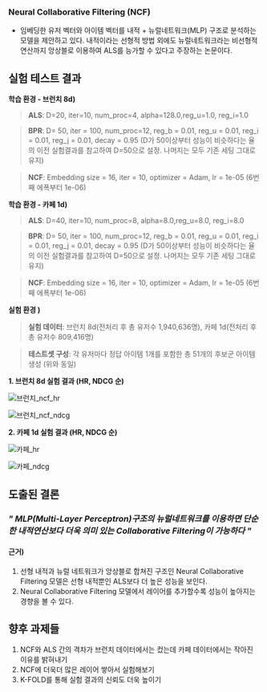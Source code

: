 ### Neural Collaborative Filtering (NCF)
* 임베딩한 유저 벡터와 아이템 벡터를 내적 + 뉴럴네트워크(MLP) 구조로 분석하는 모델을 제안하고 있다. 내적이라는 선형적 방법 외에도 뉴럴네트워크라는 비선형적 연산까지 앙상블로 이용하여 ALS를 능가할 수 있다고 주장하는 논문이다.

## 실험 테스트 결과

**학습 환경 - 브런치 8d)**
>**ALS**: D=20, iter=10, num_proc=4, alpha=128.0,reg_u=1.0, reg_i=1.0

>**BPR**: D= 50, iter = 100, num_proc=12, reg_b = 0.01, reg_u = 0.01, reg_i = 0.01, reg_j = 0.01, decay = 0.95 (D가 50이상부터 성능이 비슷하다는 율의 이전 실험결과를 참고하여 D=50으로 설정. 나머지는 모두 기존 세팅 그대로 유지)

>**NCF**: Embedding size = 16, iter = 10, optimizer = Adam, lr = 1e-05 (6번째 에폭부터 1e-06)

**학습 환경 - 카페 1d)**
>**ALS**: D=40, iter=10, num_proc=8, alpha=8.0,reg_u=8.0, reg_i=8.0

>**BPR**: D= 50, iter = 100, num_proc=12, reg_b = 0.01, reg_u = 0.01, reg_i = 0.01, reg_j = 0.01, decay = 0.95 (D가 50이상부터 성능이 비슷하다는 율의 이전 실험결과를 참고하여 D=50으로 설정. 나머지는 모두 기존 세팅 그대로 유지)

>**NCF**: Embedding size = 16, iter = 10, optimizer = Adam, lr = 1e-05 (6번째 에폭부터 1e-06)

**실험 환경 )**
>**실험 데이터**: 브런치 8d(전처리 후 총 유저수 1,940,636명), 카페 1d(전처리 후 총 유저수 809,416명)

>**테스트셋 구성**: 각 유저마다 정답 아이템 1개를 포함한 총 51개의 후보군 아이템 생성 (위와 동일)


**1. 브런치 8d 실험 결과 (HR, NDCG 순)**

![브런치_ncf_hr](https://user-images.githubusercontent.com/36473249/63907710-6d866300-ca57-11e9-87ab-22bc5d34782d.png)

![브런치_ncf_ndcg](https://user-images.githubusercontent.com/36473249/63907711-6d866300-ca57-11e9-9008-9a228f2da9d1.png)

**2. 카페 1d 실험 결과 (HR, NDCG 순)**

![카페_hr](https://user-images.githubusercontent.com/36473249/63907707-6cedcc80-ca57-11e9-84c9-538b2206b9ee.png)

![카페_ndcg](https://user-images.githubusercontent.com/36473249/63907709-6d866300-ca57-11e9-83b2-726cc8871f7e.png)


## 도출된 결론

### **_" MLP(Multi-Layer Perceptron)구조의 뉴럴네트워크를 이용하면 단순한 내적연산보다 더욱 의미 있는 Collaborative Filtering이 가능하다 "_**

#### 근거)
1. 선형 내적과 뉴럴 네트워크가 앙상블로 합쳐진 구조인 Neural Collaborative Filtering 모델은 선형 내적뿐인 ALS보다 더 높은 성능을 보인다.
2. Neural Collaborative Filtering 모델에서 레이어를 추가할수록 성능이 높아지는 경향을 볼 수 있다.


## 향후 과제들

1. NCF와 ALS 간의 격차가 브런치 데이터에서는 컸는데 카페 데이터에서는 작아진 이유를 밝혀내기
2. NCF에 더욱더 많은 레이어 쌓아서 실험해보기
3. K-FOLD를 통해 실험 결과의 신뢰도 더욱 높이기
